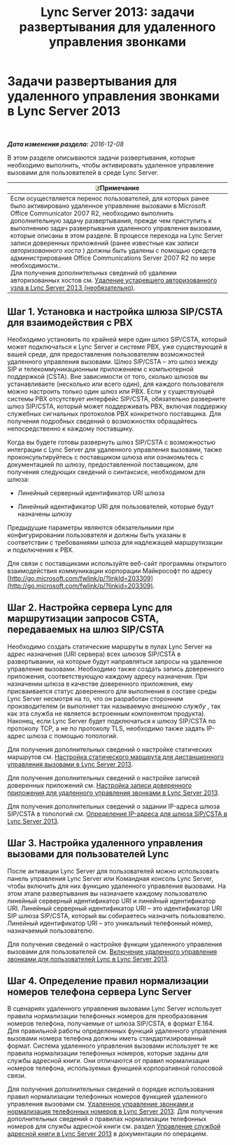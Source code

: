 ﻿---
title: 'Lync Server 2013: задачи развертывания для удаленного управления звонками'
TOCTitle: Задачи развертывания для удаленного управления звонками
ms:assetid: 20218871-4f27-4611-9b7e-c0ca55908284
ms:mtpsurl: https://technet.microsoft.com/ru-ru/library/Gg558624(v=OCS.15)
ms:contentKeyID: 49309157
ms.date: 12/10/2016
mtps_version: v=OCS.15
ms.translationtype: HT
---

# Задачи развертывания для удаленного управления звонками в Lync Server 2013

 

_**Дата изменения раздела:** 2016-12-08_

В этом разделе описываются задачи развертывания, которые необходимо выполнить, чтобы активировать удаленное управление вызовами для пользователей в среде Lync Server.

<table>
<thead>
<tr class="header">
<th><img src="images/Gg398412.note(OCS.15).gif" title="note" alt="note" />Примечание</th>
</tr>
</thead>
<tbody>
<tr class="odd">
<td>Если осуществляется перенос пользователей, для которых ранее было активировано удаленное управление вызовами в Microsoft Office Communicator 2007 R2, необходимо выполнить дополнительную задачу развертывания, прежде чем приступить к выполнению задач развертывания удаленного управления вызовами, которые описаны в этом разделе. В процессе перехода на Lync Server записи доверенных приложений (ранее известные как <em>записи авторизованного хоста</em> ) должны быть удалены с помощью средств администрирования Office Communications Server 2007 R2 по мере необходимости..<br />
Для получения дополнительных сведений об удалении авторизованных хостов см. <a href="lync-server-2013-remove-a-legacy-authorized-host-optional.md">Удаление устаревшего авторизованного узла в Lync Server 2013 (необязательно)</a>.</td>
</tr>
</tbody>
</table>


## Шаг 1. Установка и настройка шлюза SIP/CSTA для взаимодействия с PBX

Необходимо установить по крайней мере один шлюз SIP/CSTA, который может подключаться к Lync Server и системе PBX, уже существующей в вашей среде, для предоставления пользователям возможностей удаленного управления вызовами. Шлюз SIP/CSTA – это шлюз между SIP и телекоммуникационным приложением с компьютерной поддержкой (CSTA). Вне зависимости от того, сколько шлюзов вы устанавливаете (несколько или всего один), для каждого пользователя можно настроить только один шлюз или PBX. Если у существующей системы PBX отсутствует интерфейс SIP/CSTA, обязательно разверните шлюз SIP/CSTA, который может поддерживать PBX, включая поддержку служебных сигнальных протоколов PBX конкретного поставщика. Для получения подробных сведений о возможностях обращайтесь непосредственно к каждому поставщику.

Когда вы будете готовы развернуть шлюз SIP/CSTA с возможностью интеграции с Lync Server для удаленного управления вызовами, также проконсультируйтесь с поставщиком шлюза или ознакомьтесь с документацией по шлюзу, предоставленной поставщиком, для получения следующих сведений о синтаксисе, необходимом для шлюза:

  - Линейный серверный идентификатор URI шлюза

  - Линейный идентификатор URI для пользователей, которые будут назначены шлюзу

Предыдущие параметры являются обязательными при конфигурировании пользователя и должны быть указаны в соответствии с требованиями шлюза для надлежащей маршрутизации и подключения к PBX.

Для связи с поставщиками используйте веб-сайт программы открытого взаимодействия коммуникации корпорации Майкрософт по адресу [http://go.microsoft.com/fwlink/p/?linkId=203309](http://go.microsoft.com/fwlink/p/?linkid=203309).

## Шаг 2. Настройка сервера Lync для маршрутизации запросов CSTA, передаваемых на шлюз SIP/CSTA

Необходимо создать статические маршруты в пулах Lync Server на адрес назначения (URI сервера) всех шлюзов SIP/CSTA в развертывании, на которые будут направляться запросы на удаленное управление вызовами. Необходимо также создать запись доверенного приложения, соответствующую каждому адресу назначения. При назначении шлюза в качестве доверенного приложения, ему присваивается статус доверенного для выполнения в составе среды Lync Server несмотря на то, что он разработан сторонним производителем (и выполняет так называемую *внешнюю службу* , так как эта служба не является встроенным компонентом продукта). Наконец, если Lync Server будет подключаться к шлюзу SIP/CSTA по протоколу TCP, а не по протоколу TLS, необходимо также задать IP-адрес шлюза с помощью топологий.

Для получения дополнительных сведений о настройке статических маршрутов см. [Настройка статического маршрута для дистанционного управления вызовами в Lync Server 2013](lync-server-2013-configure-a-static-route-for-remote-call-control.md).

Для получения дополнительных сведений о настройке записей доверенных приложений см. [Настройка записи доверенного приложения для удаленного управления звонками в Lync Server 2013](lync-server-2013-configure-a-trusted-application-entry-for-remote-call-control.md).

Для получения дополнительных сведений о задании IP-адреса шлюза SIP/CSTA в топологий см. [Определение IP-адреса для шлюза SIP/CSTA в Lync Server 2013](lync-server-2013-define-a-sip-csta-gateway-ip-address.md).

## Шаг 3. Настройка удаленного управления вызовами для пользователей Lync

После активации Lync Server для пользователей можно использовать панель управления Lync Server или Командная консоль Lync Server, чтобы включить для них функцию удаленного управления вызовами. На этом этапе развертывания вы назначаете каждому пользователю линейный серверный идентификатор URI и линейный идентификатор URI. Линейный серверный идентификатор URI – это идентификатор URI SIP шлюза SIP/CSTA, который вы собираетесь назначить пользователю. Линейный идентификатор URI – это уникальный телефонный номер, назначаемый пользователю.

Для получения сведений о настройке функции удаленного управления вызовами для пользователей см. [Включение удаленного управления звонками для пользователей Lync в Lync Server 2013](lync-server-2013-enable-lync-users-for-remote-call-control.md).

## Шаг 4. Определение правил нормализации номеров телефона сервера Lync Server

В сценариях удаленного управления вызовами Lync Server использует правила нормализации телефонных номеров для преобразования номеров телефона, получаемые от шлюза SIP/CSTA, в формат E.164. Для правильной работы определенных функций удаленного управления вызовами номера телефона должны иметь стандартизированный формат. Система удаленного управления вызовами использует те же правила нормализации телефонных номеров, которые заданы для службы адресной книги. Они отличаются от правил нормализации номеров телефона, используемых функцией корпоративной голосовой связи.

Для получения дополнительных сведений о порядке использования правил нормализации телефонных номеров функцией удаленного управления вызовами см. [Удаленное управление звонками и нормализация телефонных номеров в Lync Server 2013](lync-server-2013-remote-call-control-and-phone-number-normalization.md). Для получения дополнительных сведений о правилах нормализации телефонных номеров для службы адресной книги см. раздел [Управление службой адресной книги в Lync Server 2013](lync-server-2013-administering-the-address-book-service.md) в документации по операциям.

